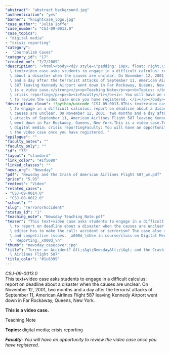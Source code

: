 ```yaml
---
"abstract": "abstract background.jpg"
"authentication": "yes"
"banner": "knightcase_logo.jpg"
"case_author": "Julia Ioffe"
"case_number": "CSJ-09-0013.0"
"case_topics":
- "digital media"
- "crisis reporting"
"category": 
-  "Journalism Cases"
"category_id": "17"
"created_on": "7/7/2009"
"description": "<html><body><div style=\"padding: 10px; float: right;\"></div><p><i>CSJ-09-0013.0</i><br/>This\
  \ text+video case asks students to engage in a difficult calculus: report on deadline\
  \ about a disaster when the causes are unclear. On November 12, 2001, two months\
  \ and a day after the terrorist attacks of September 11, American Airlines Flight\
  \ 587 leaving Kennedy Airport went down in Far Rockaway, Queens, New York.</p><p><strong>This\
  \ is a video case.</strong></p><p>Teaching Note</p><p><b>Topics: </b>digital media;\
  \ crisis reporting</p><p><b><i>Faculty</i></b><i>: You will have an opportunity\
  \ to review the video case once you have registered. </i></p></body></html>"
"description_clean": !!python/unicode "CSJ-09-0013.0This text+video case asks students\
  \ to engage in a difficult calculus: report on deadline about a disaster when the\
  \ causes are unclear. On November 12, 2001, two months and a day after the terrorist\
  \ attacks of September 11, American Airlines Flight 587 leaving Kennedy Airport\
  \ went down in Far Rockaway, Queens, New York.This is a video case.Teaching NoteTopics:\
  \ digital media; crisis reportingFaculty: You will have an opportunity to review\
  \ the video case once you have registered. "
"epilogue": ""
"faculty_notes": ""
"faculty_only": ""
"id": "33"
"layout": "standard"
"link_color": "#1f5680"
"linked_classes": ""
"news_org": "Newsday"
"pdf": "Newsday and the Crash of American Airlines Flight 587_wm.pdf"
"price": "5.95"
"redtext": "Video"
"related_cases":
- "CSJ-09-0014.0"
- "CSJ-08-0012.0"
"school": ""
"slug": "TerrororAccident"
"status_id": "1"
"teaching_note": "Newsday Teaching Note.pdf"
"teaser": "This text+video case asks students to engage in a difficult calculus: how\
  \ to report on deadline about a disaster when the causes are unclear. The website\
  \ editor has to make the call: accident or terrorism? The case also raises managerial\
  \ and competitive issues. _x000d_\nUse in course/class on Digital Media or Crisis\
  \  Reporting._x000d_\n"
"thumb": "newsday_casecover.jpg"
"title": "Terror or Accident? &lt;i&gt;Newsday&lt;/i&gt; and the Crash of American\
  \ Airlines Flight 587"
"title_color": "#1c6399"
---
```

<html><body><div style="padding: 10px; float: right;"></div><p><i>CSJ-09-0013.0</i><br/>This text+video case asks students to engage in a difficult calculus: report on deadline about a disaster when the causes are unclear. On November 12, 2001, two months and a day after the terrorist attacks of September 11, American Airlines Flight 587 leaving Kennedy Airport went down in Far Rockaway, Queens, New York.</p><p><strong>This is a video case.</strong></p><p>Teaching Note</p><p><b>Topics: </b>digital media; crisis reporting</p><p><b><i>Faculty</i></b><i>: You will have an opportunity to review the video case once you have registered. </i></p></body></html>
